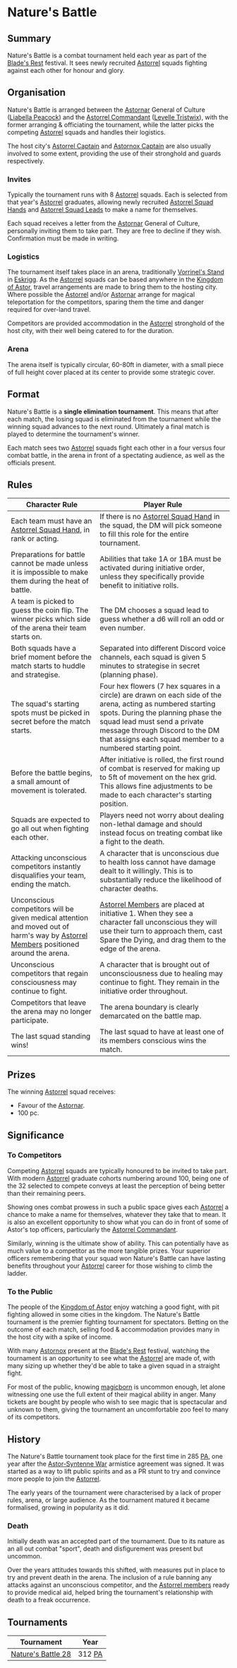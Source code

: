 # Nature's Battle

## Summary

Nature's Battle is a combat tournament held each year as part of the [Blade's Rest](../../festivals/blades-rest.md) festival. It sees newly recruited [Astorrel](../../organisations/astorrel/astorrel.md) squads fighting against each other for honour and glory.

## Organisation

Nature's Battle is arranged between the [Astornar](../../organisations/astornar.md) General of Culture ([Liabella Peacock](../../characters/liabella-peacock.md)) and the [Astorrel Commandant](../../organisations/astorrel/ranks/astorrel-commandant.md) ([Levelle Tristwix](../../characters/levelle-tristwix.md)), with the former arranging & officiating the tournament, while the latter picks the competing [Astorrel](../../organisations/astorrel/astorrel.md) squads and handles their logistics.

The host city's [Astorrel Captain](../../organisations/astorrel/ranks/astorrel-captain.md) and [Astornox Captain](../../organisations/astornox/ranks/astornox-captain.md) are also usually involved to some extent, providing the use of their stronghold and guards respectively.

### Invites

Typically the tournament runs with 8 [Astorrel](../../organisations/astorrel/astorrel.md) squads. Each is selected from that year's [Astorrel](../../organisations/astorrel/astorrel.md) graduates, allowing newly recruited [Astorrel Squad Hands](../../organisations/astorrel/ranks/astorrel-squad-hand.md) and [Astorrel Squad Leads](../../organisations/astorrel/ranks/astorrel-squad-lead.md) to make a name for themselves.

Each squad receives a letter from the [Astornar](../../organisations/astornar.md) General of Culture, personally inviting them to take part. They are free to decline if they wish. Confirmation must be made in writing.

### Logistics

The tournament itself takes place in an arena, traditionally [Vorrinel's Stand](../../places/buildings/vorrinels-stand.md) in [Eskrigg](../../places/cities/eskrigg.md). As the [Astorrel](../../organisations/astorrel/astorrel.md) squads can be based anywhere in the [Kingdom of Astor](../../civilisations/kingdom-of-astor/kingdom-of-astor.md), travel arrangements are made to bring them to the hosting city. Where possible the [Astorrel](../../organisations/astorrel/astorrel.md) and/or [Astornar](../../organisations/astornar.md) arrange for magical teleportation for the competitors, sparing them the time and danger required for over-land travel.

Competitors are provided accommodation in the [Astorrel](../../organisations/astorrel/astorrel.md) stronghold of the host city, with their well being catered to for the duration.

### Arena

The arena itself is typically circular, 60-80ft in diameter, with a small piece of full height cover placed at its center to provide some strategic cover.

## Format

Nature's Battle is a **single elimination tournament**. This means that after each match, the losing squad is eliminated from the tournament while the winning squad advances to the next round. Ultimately a final match is played to determine the tournament's winner.

Each match sees two [Astorrel](../../organisations/astorrel/astorrel.md) squads fight each other in a four versus four combat battle, in the arena in front of a spectating audience, as well as the officials present.

## Rules

| Character Rule | Player Rule |
| --- | --- |
| Each team must have an [Astorrel Squad Hand](../../organisations/astorrel/ranks/astorrel-squad-hand.md), in rank or acting. | If there is no [Astorrel Squad Hand](../../organisations/astorrel/ranks/astorrel-squad-hand.md) in the squad, the DM will pick someone to fill this role for the entire tournament. |
| Preparations for battle cannot be made unless it is impossible to make them during the heat of battle. | Abilities that take 1A or 1BA must be activated during initiative order, unless they specifically provide benefit to initiative rolls. |
| A team is picked to guess the coin flip. The winner picks which side of the arena their team starts on. | The DM chooses a squad lead to guess whether a d6 will roll an odd or even number. |
| Both squads have a brief moment before the match starts to huddle and strategise. | Separated into different Discord voice channels, each squad is given 5 minutes to strategise in secret (planning phase). |
| The squad's starting spots must be picked in secret before the match starts. | Four hex flowers (7 hex squares in a circle) are drawn on each side of the arena, acting as numbered starting spots. During the planning phase the squad lead must send a private message through Discord to the DM that assigns each squad member to a numbered starting point. |
| Before the battle begins, a small amount of movement is tolerated. | After initiative is rolled, the first round of combat is reserved for making up to 5ft of movement on the hex grid. This allows fine adjustments to be made to each character's starting position. |
| Squads are expected to go all out when fighting each other. | Players need not worry about dealing non-lethal damage and should instead focus on treating combat like a fight to the death. |
| Attacking unconscious competitors instantly disqualifies your team, ending the match. | A character that is unconscious due to health loss cannot have damage dealt to it willingly. This is to substantially reduce the likelihood of character deaths. |
| Unconscious competitors will be given medical attention and moved out of harm's way by [Astorrel Members](../../organisations/astorrel/ranks/astorrel-member.md) positioned around the arena. | [Astorrel Members](../../organisations/astorrel/ranks/astorrel-member.md) are placed at initiative 1. When they see a character fall unconscious they will use their turn to approach them, cast Spare the Dying, and drag them to the edge of the arena. |
| Unconscious competitors that regain consciousness may continue to fight. | A character that is brought out of unconsciousness due to healing may continue to fight. They remain in the initiative order throughout. |
| Competitors that leave the arena may no longer participate. | The arena boundary is clearly demarcated on the battle map. |
| The last squad standing wins! | The last squad to have at least one of its members conscious wins the match. |

## Prizes

The winning [Astorrel](../../organisations/astorrel/astorrel.md) squad receives:

- Favour of the [Astornar](../../organisations/astornar.md).
- 100 pc.

## Significance

### To Competitors

Competing [Astorrel](../../organisations/astorrel/astorrel.md) squads are typically honoured to be invited to take part. With modern [Astorrel](../../organisations/astorrel/astorrel.md) graduate cohorts numbering around 100, being one of the 32 selected to compete conveys at least the perception of being better than their remaining peers.

Showing ones combat prowess in such a public space gives each [Astorrel](../../organisations/astorrel/astorrel.md) a chance to make a name for themselves, whatever they take that to mean. It is also an excellent opportunity to show what you can do in front of some of Astor's top officers, particularly the [Astorrel Commandant](../../organisations/astorrel/ranks/astorrel-commandant.md).

Similarly, winning is the ultimate show of ability. This can potentially have as much value to a competitor as the more tangible prizes. Your superior officers remembering that your squad won Nature's Battle can have lasting benefits throughout your [Astorrel](../../organisations/astorrel/astorrel.md) career for those wishing to climb the ladder.

### To the Public

The people of the [Kingdom of Astor](../../civilisations/kingdom-of-astor/kingdom-of-astor.md) enjoy watching a good fight, with pit fighting allowed in some cities in the kingdom. The Nature's Battle tournament is the premier fighting tournament for spectators. Betting on the outcome of each match, selling food & accommodation provides many in the host city with a spike of income.

With many [Astornox](../../organisations/astornox/astornox.md) present at the [Blade's Rest](../../festivals/blades-rest.md) festival, watching the tournament is an opportunity to see what the [Astorrel](../../organisations/astorrel/astorrel.md) are made of, with many sizing up whether they'd be able to take a given squad in a straight fight.

For most of the public, knowing [magicborn](../../civilisations/kingdom-of-astor/magicborn.md) is uncommon enough, let alone witnessing one use the full extent of their magical ability in anger. Many tickets are bought by people who wish to see magic that is spectacular and unknown to them, giving the tournament an uncomfortable zoo feel to many of its competitors.

## History

The Nature's Battle tournament took place for the first time in 285 [PA](../../history/calendars/astorian-calendar.md), one year after the [Astor-Syntenne War](../../history/events/astor-syntenne-war.md) armistice agreement was signed. It was started as a way to lift public spirits and as a PR stunt to try and convince more people to join the [Astorrel](../../organisations/astorrel/astorrel.md).

The early years of the tournament were characterised by a lack of proper rules, arena, or large audience. As the tournament matured it became formalised, growing in popularity as it did.

### Death

Initially death was an accepted part of the tournament. Due to its nature as an all out combat "sport", death and disfigurement was present but uncommon.

Over the years attitudes towards this shifted, with measures put in place to try and prevent death in the arena. The inclusion of a rule banning any attacks against an unconscious competitor, and the [Astorrel members](../../organisations/astorrel/ranks/astorrel-member.md) ready to provide medical aid, helped bring the tournament's relationship with death to a freak occurrence.

## Tournaments

| Tournament | Year |
| --- | --- |
| [Nature's Battle 28](../../storylines/ended/natures-battle-28.md) | 312 [PA](../../history/calendars/astorian-calendar.md) |
